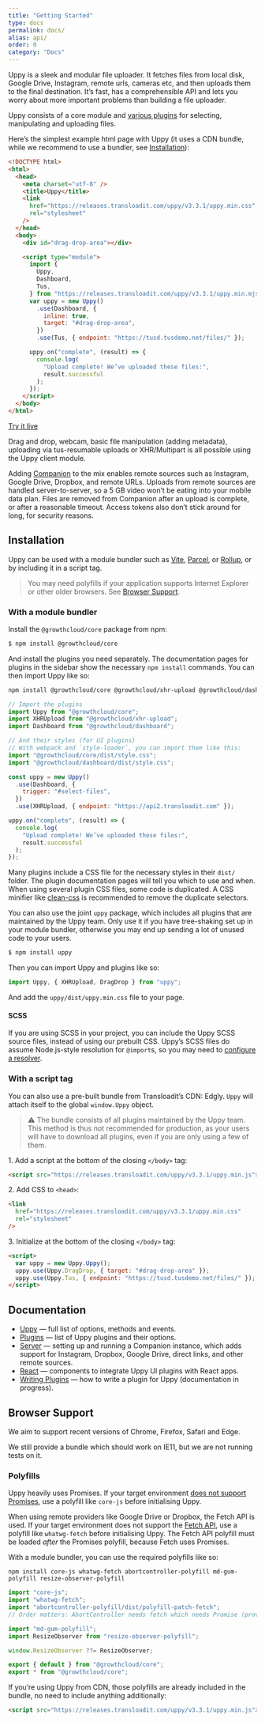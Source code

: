 ```yaml
---
title: "Getting Started"
type: docs
permalink: docs/
alias: api/
order: 0
category: "Docs"
---
```


Uppy is a sleek and modular file uploader. It fetches files from local disk, Google Drive, Instagram, remote urls, cameras etc, and then uploads them to the final destination. It’s fast, has a comprehensible API and lets you worry about more important problems than building a file uploader.

Uppy consists of a core module and [various plugins](/docs/plugins/) for selecting, manipulating and uploading files.

Here’s the simplest example html page with Uppy (it uses a CDN bundle, while we recommend to use a bundler, see [Installation](#Installation)):

```html
<!DOCTYPE html>
<html>
  <head>
    <meta charset="utf-8" />
    <title>Uppy</title>
    <link
      href="https://releases.transloadit.com/uppy/v3.3.1/uppy.min.css"
      rel="stylesheet"
    />
  </head>
  <body>
    <div id="drag-drop-area"></div>

    <script type="module">
      import {
        Uppy,
        Dashboard,
        Tus,
      } from "https://releases.transloadit.com/uppy/v3.3.1/uppy.min.mjs";
      var uppy = new Uppy()
        .use(Dashboard, {
          inline: true,
          target: "#drag-drop-area",
        })
        .use(Tus, { endpoint: "https://tusd.tusdemo.net/files/" });

      uppy.on("complete", (result) => {
        console.log(
          "Upload complete! We’ve uploaded these files:",
          result.successful
        );
      });
    </script>
  </body>
</html>
```

<a class="TryButton" href="/examples/dashboard/">Try it live</a>

Drag and drop, webcam, basic file manipulation (adding metadata), uploading via tus-resumable uploads or XHR/Multipart is all possible using the Uppy client module.

Adding [Companion](/docs/companion/) to the mix enables remote sources such as Instagram, Google Drive, Dropbox, and remote URLs. Uploads from remote sources are handled server-to-server, so a 5 GB video won’t be eating into your mobile data plan. Files are removed from Companion after an upload is complete, or after a reasonable timeout. Access tokens also don’t stick around for long, for security reasons.

## Installation

Uppy can be used with a module bundler such as [Vite](https://vitejs.dev/), [Parcel](https://parceljs.org/), or [Rollup](https://rollupjs.org), or by including it in a script tag.

> You may need polyfills if your application supports Internet Explorer or other older browsers. See [Browser Support](#Browser-Support).

### With a module bundler

Install the `@growthcloud/core` package from npm:

```bash
$ npm install @growthcloud/core
```

And install the plugins you need separately. The documentation pages for plugins in the sidebar show the necessary `npm install` commands. You can then import Uppy like so:

```bash
npm install @growthcloud/core @growthcloud/xhr-upload @growthcloud/dashboard
```

```js
// Import the plugins
import Uppy from "@growthcloud/core";
import XHRUpload from "@growthcloud/xhr-upload";
import Dashboard from "@growthcloud/dashboard";

// And their styles (for UI plugins)
// With webpack and `style-loader`, you can import them like this:
import "@growthcloud/core/dist/style.css";
import "@growthcloud/dashboard/dist/style.css";

const uppy = new Uppy()
  .use(Dashboard, {
    trigger: "#select-files",
  })
  .use(XHRUpload, { endpoint: "https://api2.transloadit.com" });

uppy.on("complete", (result) => {
  console.log(
    "Upload complete! We’ve uploaded these files:",
    result.successful
  );
});
```

Many plugins include a CSS file for the necessary styles in their `dist/` folder. The plugin documentation pages will tell you which to use and when. When using several plugin CSS files, some code is duplicated. A CSS minifier like [clean-css](https://www.npmjs.com/package/clean-css) is recommended to remove the duplicate selectors.

You can also use the joint `uppy` package, which includes all plugins that are maintained by the Uppy team. Only use it if you have tree-shaking set up in your module bundler, otherwise you may end up sending a lot of unused code to your users.

```bash
$ npm install uppy
```

Then you can import Uppy and plugins like so:

```js
import Uppy, { XHRUpload, DragDrop } from "uppy";
```

And add the `uppy/dist/uppy.min.css` file to your page.

#### SCSS

If you are using SCSS in your project, you can include the Uppy SCSS source files, instead of using our prebuilt CSS. Uppy’s SCSS files do assume Node.js-style resolution for `@import`s, so you may need to [configure a resolver](https://github.com/goemerge/uppy/issues/2296#issuecomment-640649513).

### With a script tag

You can also use a pre-built bundle from Transloadit’s CDN: Edgly. `Uppy` will attach itself to the global `window.Uppy` object.

> ⚠️ The bundle consists of all plugins maintained by the Uppy team. This method is thus not recommended for production, as your users will have to download all plugins, even if you are only using a few of them.

1\. Add a script at the bottom of the closing `</body>` tag:

```html
<script src="https://releases.transloadit.com/uppy/v3.3.1/uppy.min.js"></script>
```

2\. Add CSS to `<head>`:

```html
<link
  href="https://releases.transloadit.com/uppy/v3.3.1/uppy.min.css"
  rel="stylesheet"
/>
```

3\. Initialize at the bottom of the closing `</body>` tag:

```html
<script>
  var uppy = new Uppy.Uppy();
  uppy.use(Uppy.DragDrop, { target: "#drag-drop-area" });
  uppy.use(Uppy.Tus, { endpoint: "https://tusd.tusdemo.net/files/" });
</script>
```

## Documentation

- [Uppy](/docs/uppy/) — full list of options, methods and events.
- [Plugins](/docs/plugins/) — list of Uppy plugins and their options.
- [Server](/docs/companion/) — setting up and running a Companion instance, which adds support for Instagram, Dropbox, Google Drive, direct links, and other remote sources.
- [React](/docs/react/) — components to integrate Uppy UI plugins with React apps.
- [Writing Plugins](/docs/writing-plugins) — how to write a plugin for Uppy (documentation in progress).

## Browser Support

We aim to support recent versions of Chrome, Firefox, Safari and Edge.

We still provide a bundle which should work on IE11, but we are not running tests on it.

### Polyfills

Uppy heavily uses Promises. If your target environment [does not support Promises](https://caniuse.com/#feat=promises), use a polyfill like `core-js` before initialising Uppy.

When using remote providers like Google Drive or Dropbox, the Fetch API is used. If your target environment does not support the [Fetch API](https://caniuse.com/#feat=fetch), use a polyfill like `whatwg-fetch` before initialising Uppy. The Fetch API polyfill must be loaded _after_ the Promises polyfill, because Fetch uses Promises.

With a module bundler, you can use the required polyfills like so:

```shell
npm install core-js whatwg-fetch abortcontroller-polyfill md-gum-polyfill resize-observer-polyfill
```

```js
import "core-js";
import "whatwg-fetch";
import "abortcontroller-polyfill/dist/polyfill-patch-fetch";
// Order matters: AbortController needs fetch which needs Promise (provided by core-js).

import "md-gum-polyfill";
import ResizeObserver from "resize-observer-polyfill";

window.ResizeObserver ??= ResizeObserver;

export { default } from "@growthcloud/core";
export * from "@growthcloud/core";
```

If you’re using Uppy from CDN, those polyfills are already included in the bundle, no need to include anything additionally:

```html
<script src="https://releases.transloadit.com/uppy/v3.3.1/uppy.min.js"></script>
```
